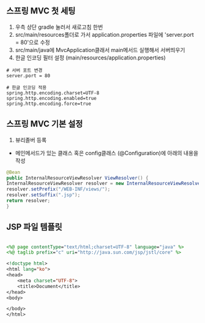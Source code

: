 
## 스프링 MVC 첫 세팅
1. 우측 상단 gradle 눌러서 새로고침 한번
2. src/main/resources폴더로 가서 application.properties 파일에 'server.port = 80'으로 수정
3. src/main/java에 MvcApplication클래서 main메서드 실행해서 서버띄우기
4. 한글 인코딩 필터 설정 (main/resources/application.properties)
```
# 서버 포트 변경
server.port = 80

# 한글 인코딩 적용
spring.http.encoding.charset=UTF-8
spring.http.encoding.enabled=true
spring.http.encoding.force=true
```

## 스프링 MVC 기본 설정
1. 뷰리졸버 등록
- 메인메서드가 있는 클래스 혹은 config클래스 (@Configuration)에 아래의 내용을 작성
``` java
@Bean
public InternalResourceViewResolver ViewResolver() {
InternalResourceViewResolver resolver = new InternalResourceViewResolver();
resolver.setPrefix("/WEB-INF/views/");
resolver.setSuffix(".jsp");
return resolver;
}
```

## JSP 파일 템플릿
```jsp

<%@ page contentType="text/html;charset=UTF-8" language="java" %>
<%@ taglib prefix="c" uri="http://java.sun.com/jsp/jstl/core" %>

<!doctype html>
<html lang="ko">
<head>
    <meta charset="UTF-8">
    <title>Document</title>
</head>
<body>

</body>
</html>
```